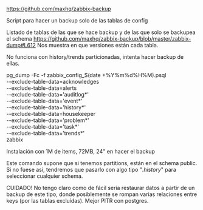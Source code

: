 https://github.com/maxhq/zabbix-backup

Script para hacer un backup solo de las tablas de config

Listado de tablas de las que se hace backup y de las que solo se backupea el schema
https://github.com/maxhq/zabbix-backup/blob/master/zabbix-dump#L612
Nos muestra en que versiones están cada tabla.

No funciona con history/trends particionadas, intenta hacer backup de ellas.

pg_dump -Fc -f zabbix_config_$(date +%Y%m%d%H%M).psql \
--exclude-table-data=acknowledges \
--exclude-table-data=alerts \
--exclude-table-data='auditlog*' \
--exclude-table-data='event*' \
--exclude-table-data='history*' \
--exclude-table-data=housekeeper \
--exclude-table-data='problem*' \
--exclude-table-data='task*' \
--exclude-table-data='trends*' \
zabbix

Instalación con 1M de items, 72MB, 24" en hacer el backup

Este comando supone que si tenemos partitions, están en el schema public.
Si no fuese así, tendremos que pasarlo con algo tipo "*.history*" para seleccionar cualquier schema.

CUIDADO! No tengo claro como de fácil sería restaurar datos a partir de un backup de este tipo, donde posiblemente se rompan varias relaciones entre keys (por las tablas excluídas).
Mejor PITR con postgres.
